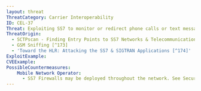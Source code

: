 ```yaml
---
layout: threat
ThreatCategory: Carrier Interoperability
ID: CEL-37
Threat: Exploiting SS7 to monitor or redirect phone calls or text messages
ThreatOrigin:
  - SCTPscan - Finding Entry Points to SS7 Networks & Telecommunication Backbones [^172]
  - GSM Sniffing [^173]
  - 'Toward the HLR: Attacking the SS7 & SIGTRAN Applications [^174]'
ExploitExample:
CVEExample:
PossibleCountermeasures:
    Mobile Network Operator:
      - SS7 Firewalls may be deployed throughout the network. See Securing SS7 Telecommunications Networks [^191]
---
```

